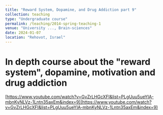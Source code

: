 ```yaml
---
title: "Reward System, Dopamine, and Drug Addiction part 9"
collection: teaching
type: "Undergraduate course"
permalink: /teaching/2014-spring-teaching-1
venue: "University ..., Brain-sciences"
date: 2024-01-07
location: "Rehovot, Israel"
---
```


# In depth course about the "reward system", dopamine, motivation and drug addiction
[https://www.youtube.com/watch?v=GvZrLHGcXFI&list=PLgUuu5ueYIA-mbnKyNLVz-1Lntn35axEm&index=9](https://www.youtube.com/watch?v=GvZrLHGcXFI&list=PLgUuu5ueYIA-mbnKyNLVz-1Lntn35axEm&index=9)
